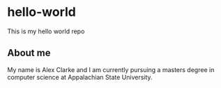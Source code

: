 # hello-world
This is my hello world repo

## About me
My name is Alex Clarke and I am currently pursuing a masters degree in computer science at Appalachian State University.
